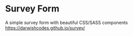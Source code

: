 # Survey Form
A simple survey form with beautiful CSS/SASS components
https://darwishcodes.github.io/survey/
